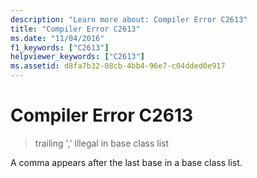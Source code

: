 ```yaml
---
description: "Learn more about: Compiler Error C2613"
title: "Compiler Error C2613"
ms.date: "11/04/2016"
f1_keywords: ["C2613"]
helpviewer_keywords: ["C2613"]
ms.assetid: d8fa7b32-08cb-4bb4-96e7-c04dded0e917
---
```

# Compiler Error C2613

> trailing ',' illegal in base class list

A comma appears after the last base in a base class list.
